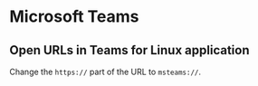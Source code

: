 # Microsoft Teams

## Open URLs in Teams for Linux application

Change the `https://` part of the URL to `msteams://`.
